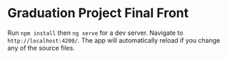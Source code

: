 # Graduation Project Final Front

Run `npm install` then `ng serve`  for a dev server. Navigate to `http://localhost:4200/`. The app will automatically reload if you change any of the source files.


